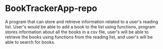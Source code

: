 # BookTrackerApp-repo

A program that can store and retrieve information related to a user's reading list. User's would be able to add a book to the list using functions, program stores information about all the books in a csv file, user's will be able to retrieve the books using functions from the reading list, and user's will be able to search for books.
